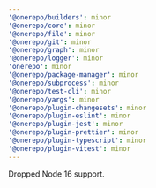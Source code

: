 ```yaml
---
'@onerepo/builders': minor
'@onerepo/core': minor
'@onerepo/file': minor
'@onerepo/git': minor
'@onerepo/graph': minor
'@onerepo/logger': minor
'onerepo': minor
'@onerepo/package-manager': minor
'@onerepo/subprocess': minor
'@onerepo/test-cli': minor
'@onerepo/yargs': minor
'@onerepo/plugin-changesets': minor
'@onerepo/plugin-eslint': minor
'@onerepo/plugin-jest': minor
'@onerepo/plugin-prettier': minor
'@onerepo/plugin-typescript': minor
'@onerepo/plugin-vitest': minor
---
```


Dropped Node 16 support.
